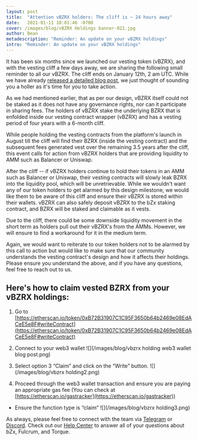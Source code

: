 ```yaml
---
layout: post
title:  "Attention vBZRX holders: The cliff is ~ 24 hours away"
date:   2021-01-11 10:01:46 -0700
cover: /images/blog/vBZRX Holdings banner-021.jpg
author: Bean
metadescription: "Reminder: An update on your vBZRX holdings"
intro: "Reminder: An update on your vBZRX holdings"
---
```


It has been six months since we launched our vesting token (vBZRX), and with the vesting cliff a few days away, we are sharing the following small reminder to all our vBZRX. The cliff ends on January 12th, 2 am UTC. While we have already [released a detailed blog post](https://bzx.network/blog/an-update-on-vbzrx-holdings), we just thought of sounding you a holler as it's time for you to take action.

As we had mentioned earlier, that as per our design, vBZRX itself could not be staked as it does not have any governance rights, nor can it participate in sharing fees. The holders of vBZRX stake the underlying BZRX that is enfolded inside our vesting contract wrapper (vBZRX) and has a vesting period of four years with a 6-month cliff.

While people holding the vesting contracts from the platform's launch in August till the cliff will find their BZRX (inside the vesting contract) and the subsequent fees generated vest over the remaining 3.5 years after the cliff, this event calls for action from vBZRX holders that are providing liquidity to AMM such as Balancer or Uniswap.

After the cliff -- if vBZRX holders continue to hold their tokens in an AMM such as Balancer or Uniswap, their vesting contracts will slowly leak BZRX into the liquidity pool, which will be unretrievable. While we wouldn't want any of our token holders to get alarmed by this design milestone, we would like them to be aware of this cliff and ensure their vBZRX is stored within their wallets. vBZRX can also safely deposit vBZRX to the bZx staking contract, and BZRX will be staked and claimable as it vests.

Due to the cliff, there could be some downside liquidity movement in the short term as holders pull out their vBZRX's from the AMMs. However, we will ensure to find a workaround for it in the medium term.

Again, we would want to reiterate to our token holders not to be alarmed by this call to action but would like to make sure that our community understands the vesting contract's design and how it affects their holdings. Please ensure you understand the above, and if you have any questions, feel free to reach out to us.

## Here's how to claim vested BZRX from your vBZRX holdings:


1) Go to [https://etherscan.io/token/0xB72B31907C1C95F3650b64b2469e08EdACeE5e8F#writeContract](https://etherscan.io/token/0xB72B31907C1C95F3650b64b2469e08EdACeE5e8F#writeContract)

2) Connect to your web3 wallet
![](/images/blog/vbzrx holding web3 wallet blog post.png)

3) Select option 3 “Claim” and click on the “Write” button.
![](/images/blog/vbzrx holding2.png)

4) Proceed through the web3 wallet transaction and ensure you are paying an appropriate gas fee (You can check at [https://etherscan.io/gastracker](https://etherscan.io/gastracker))
- Ensure the function type is “claim”
![](/images/blog/vbzrx holding3.png)


As always, please feel free to connect with the team via [Telegram](https://t.me/b0xNet) or [Discord](https://discord.com/invite/DKEq6FV). Check out our [Help Center](https://help.bzx.network/en/) to answer all of your questions about bZx, Fulcrum, and Torque.
